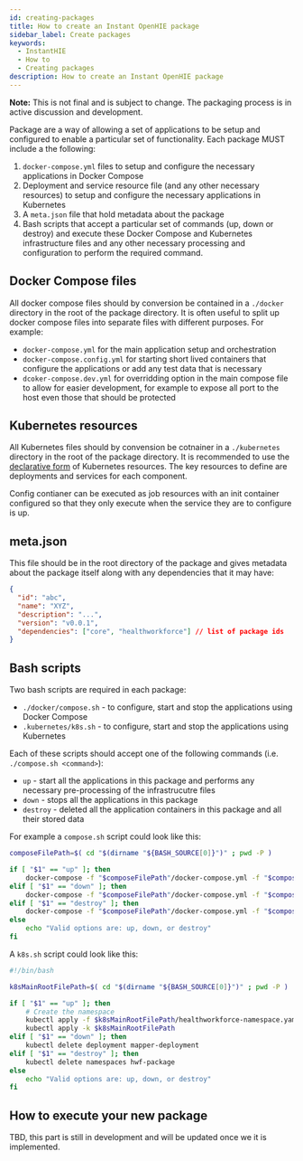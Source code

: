 ```yaml
---
id: creating-packages
title: How to create an Instant OpenHIE package
sidebar_label: Create packages
keywords:
  - InstantHIE
  - How to
  - Creating packages
description: How to create an Instant OpenHIE package
---
```


**Note:** This is not final and is subject to change. The packaging process is in active discussion and development.

Package are a way of allowing a set of applications to be setup and configured to enable a particular set of functionality. Each package MUST include a the following:

1. `docker-compose.yml` files to setup and configure the necessary applications in Docker Compose
2. Deployment and service resource file (and any other necessary resources) to setup and configure the necessary applications in Kubernetes
3. A `meta.json` file that hold metadata about the package
4. Bash scripts that accept a particular set of commands (up, down or destroy) and execute these Docker Compose and Kubernetes infrastructure files and any other necessary processing and configuration to perform the required command.

## Docker Compose files

All docker compose files should by conversion be contained in a `./docker` directory in the root of the package directory. It is often useful to split up docker compose files into separate files with different purposes. For example:

* `docker-compose.yml` for the main application setup and orchestration
* `docker-compose.config.yml` for starting short lived containers that configure the applications or add any test data that is necessary
* `dcoker-compose.dev.yml` for overridding option in the main compose file to allow for easier development, for example to expose all port to the host even those that should be protected

## Kubernetes resources

All Kubernetes files should by convension be cotnainer in a `./kubernetes` directory in the root of the package directory. It is recommended to use the [declarative form](https://kubernetes.io/docs/tasks/manage-kubernetes-objects/declarative-config/) of Kubernetes resources. The key resources to define are deployments and services for each component.

Config contianer can be executed as job resources with an init container configured so that they only execute when the service they are to configure is up.

## meta.json

This file should be in the root directory of the package and gives metadata about the package itself along with any dependencies that it may have:

```json
{
  "id": "abc",
  "name": "XYZ",
  "description": "...",
  "version": "v0.0.1",
  "dependencies": ["core", "healthworkforce"] // list of package ids
}
```

## Bash scripts

Two bash scripts are required in each package:

* `./docker/compose.sh` - to configure, start and stop the applications using Docker Compose
* `.kubernetes/k8s.sh` -  to configure, start and stop the applications using Kubernetes

Each of these scripts should accept one of the following commands (i.e. `./compose.sh <command>`):

* `up` - start all the applications in this package and performs any necessary pre-processing of the infrastrucutre files
* `down` - stops all the applications in this package
* `destroy` - deleted all the application containers in this package and all their stored data

For example a `compose.sh` script could look like this:

```sh
composeFilePath=$( cd "$(dirname "${BASH_SOURCE[0]}")" ; pwd -P )

if [ "$1" == "up" ]; then
    docker-compose -f "$composeFilePath"/docker-compose.yml -f "$composeFilePath"/docker-compose.dev.yml -f "$composeFilePath"/importer/docker-compose.config.yml up -d
elif [ "$1" == "down" ]; then
    docker-compose -f "$composeFilePath"/docker-compose.yml -f "$composeFilePath"/docker-compose.dev.yml -f "$composeFilePath"/importer/docker-compose.config.yml stop
elif [ "$1" == "destroy" ]; then
    docker-compose -f "$composeFilePath"/docker-compose.yml -f "$composeFilePath"/docker-compose.dev.yml -f "$composeFilePath"/importer/docker-compose.config.yml down -v
else
    echo "Valid options are: up, down, or destroy"
fi
```

A `k8s.sh` script could look like this:

```sh
#!/bin/bash

k8sMainRootFilePath=$( cd "$(dirname "${BASH_SOURCE[0]}")" ; pwd -P )

if [ "$1" == "up" ]; then
    # Create the namespace
    kubectl apply -f $k8sMainRootFilePath/healthworkforce-namespace.yaml
    kubectl apply -k $k8sMainRootFilePath
elif [ "$1" == "down" ]; then
    kubectl delete deployment mapper-deployment
elif [ "$1" == "destroy" ]; then
    kubectl delete namespaces hwf-package
else
    echo "Valid options are: up, down, or destroy"
fi
```

## How to execute your new package

TBD, this part is still in development and will be updated once we it is implemented.
